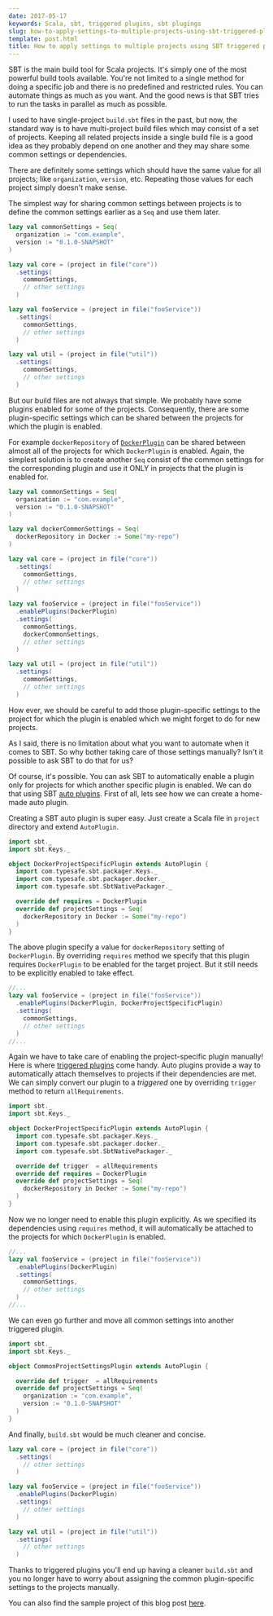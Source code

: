 ```yaml
---
date: 2017-05-17
keywords: Scala, sbt, triggered plugins, sbt plugings
slug: how-to-apply-settings-to-multiple-projects-using-sbt-triggered-plugins
template: post.html
title: How to apply settings to multiple projects using SBT triggered plugins
---
```


SBT is the main build tool for Scala projects. It's simply one of the most powerful build tools available. You're not limited to a single method for doing a specific job and there is no predefined and restricted rules. You can automate things as much as you want. And the good news is that SBT tries to run the tasks in parallel as much as possible.

<!--more-->

I used to have single-project `build.sbt` files in the past, but now, the standard way is to have multi-project build files which may consist of a set of projects. Keeping all related projects inside a single build file is a good idea as they probably depend on one another and they may share some common settings or dependencies.

There are definitely some settings which should have the same value for all projects; like `organization`, `version`, etc. Repeating those values for each project simply doesn't make sense.

The simplest way for sharing common settings between projects is to define the common settings earlier as a `Seq` and use them later.

```scala
lazy val commonSettings = Seq(
  organization := "com.example",
  version := "0.1.0-SNAPSHOT"
)

lazy val core = (project in file("core"))
  .settings(
    commonSettings,
    // other settings
  )

lazy val fooService = (project in file("fooService"))
  .settings(
    commonSettings,
    // other settings
  )

lazy val util = (project in file("util"))
  .settings(
    commonSettings,
    // other settings
  )
```

But our build files are not always that simple. We probably have some plugins enabled for some of the projects. Consequently, there are some plugin-specific settings which can be shared between the projects for which the plugin is enabled.

For example `dockerRepository` of [`DockerPlugin`](http://www.scala-sbt.org/sbt-native-packager/formats/docker.html) can be shared between almost all of the projects for which `DockerPlugin` is enabled. Again, the simplest solution is to create another `Seq` consist of the common settings for the corresponding plugin and use it ONLY in projects that the plugin is enabled for.

```scala
lazy val commonSettings = Seq(
  organization := "com.example",
  version := "0.1.0-SNAPSHOT"
)

lazy val dockerCommonSettings = Seq(
  dockerRepository in Docker := Some("my-repo")
)

lazy val core = (project in file("core"))
  .settings(
    commonSettings,
    // other settings
  )

lazy val fooService = (project in file("fooService"))
  .enablePlugins(DockerPlugin)
  .settings(
    commonSettings,
    dockerCommonSettings,
    // other settings
  )

lazy val util = (project in file("util"))
  .settings(
    commonSettings,
    // other settings
  )
```

How ever, we should be careful to add those plugin-specific settings to the project for which the plugin is enabled which we might forget to do for new projects.

As I said, there is no limitation about what you want to automate when it comes to SBT. So why bother taking care of those settings manually? Isn't it possible to ask SBT to do that for us?

Of course, it's possible. You can ask SBT to automatically enable a plugin only for projects for which another specific plugin is enabled. We can do that using SBT [auto plugins](http://www.scala-sbt.org/0.13/docs/Plugins.html#Using+an+auto+plugin). First of all, lets see how we can create a home-made auto plugin.

Creating a SBT auto plugin is super easy. Just create a Scala file in `project` directory and extend `AutoPlugin`.

```scala
import sbt._
import sbt.Keys._

object DockerProjectSpecificPlugin extends AutoPlugin {
  import com.typesafe.sbt.packager.Keys._
  import com.typesafe.sbt.packager.docker._
  import com.typesafe.sbt.SbtNativePackager._

  override def requires = DockerPlugin
  override def projectSettings = Seq(
    dockerRepository in Docker := Some("my-repo")
  )
}
```

The above plugin specify a value for `dockerRepository` setting of `DockerPlugin`. By overriding `requires` method we specify that this plugin requires `DockerPlugin` to be enabled for the target project. But it still needs to be explicitly enabled to take effect.

```scala
//...
lazy val fooService = (project in file("fooService"))
  .enablePlugins(DockerPlugin, DockerProjectSpecificPlugin)
  .settings(
    commonSettings,
    // other settings
  )
//...
```

Again we have to take care of enabling the project-specific plugin manually! Here is where [triggered plugins](http://www.scala-sbt.org/0.13/docs/Plugins.html#Root+plugins+and+triggered+plugins) come handy. Auto plugins provide a way to automatically attach themselves to projects if their dependencies are met. We can simply convert our plugin to a *triggered* one by overriding `trigger` method to return `allRequirements`.

```scala
import sbt._
import sbt.Keys._

object DockerProjectSpecificPlugin extends AutoPlugin {
  import com.typesafe.sbt.packager.Keys._
  import com.typesafe.sbt.packager.docker._
  import com.typesafe.sbt.SbtNativePackager._

  override def trigger  = allRequirements
  override def requires = DockerPlugin
  override def projectSettings = Seq(
    dockerRepository in Docker := Some("my-repo")
  )
}
```

Now we no longer need to enable this plugin explicitly. As we specified its dependencies using `requires` method, it will automatically be attached to the projects for which `DockerPlugin` is enabled.

```scala
//...
lazy val fooService = (project in file("fooService"))
  .enablePlugins(DockerPlugin)
  .settings(
    commonSettings,
    // other settings
  )
//...
```

We can even go further and move all common settings into another triggered plugin.

```scala
import sbt._
import sbt.Keys._

object CommonProjectSettingsPlugin extends AutoPlugin {

  override def trigger  = allRequirements
  override def projectSettings = Seq(
    organization := "com.example",
    version := "0.1.0-SNAPSHOT"
  )
}  
```

And finally, `build.sbt` would be much cleaner and concise.

```scala
lazy val core = (project in file("core"))
  .settings(
    // other settings
  )

lazy val fooService = (project in file("fooService"))
  .enablePlugins(DockerPlugin)
  .settings(
    // other settings
  )

lazy val util = (project in file("util"))
  .settings(
    // other settings
  )
```

Thanks to triggered plugins you'll end up having a cleaner `build.sbt` and you no longer have to worry about assigning the common plugin-specific settings to the projects manually.

You can also find the sample project of this blog post [here](https://github.com/amirkarimi/cake-blog-posts/tree/master/01-apply-settings-using-sbt-auto-plugin/sample).
